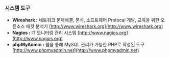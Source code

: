 ### 시스템 도구

* **Wireshark :** 네트워크 문제해결, 분석, 소프트웨어 Protocal 개발, 교육을 위한 오픈소스 패킷 분석기 [http://www.wireshark.org](http://www.wireshark.org)
* **Nagios :** IT 모니터링 관리 시스템 [http://www.nagios.org](http://www.nagios.org)
* **phpMyAdmin :** 웹을 통해 MySQL 관리가 가능한 PHP로 작성된 도구 [http://www.phpmyadmin.net](http://www.phpmyadmin.net)



